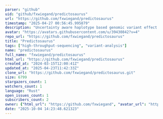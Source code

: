 ```yaml
---
parser: "github"
uid: "github/fxwiegand/predictosaurus"
url: "https://github.com/fxwiegand/predictosaurus"
timestamp: "2025-04-27 00:56:45.995879"
description: "Uncertainty aware haplotype based genomic variant effect prediction"
avatar: "https://avatars.githubusercontent.com/u/39430842?v=4"
repo_url: "https://github.com/fxwiegand/predictosaurus"
title: "Predictosaurus"
tags: ["high-throughput-sequencing", "variant-analysis"]
name: "predictosaurus"
full_name: "fxwiegand/predictosaurus"
html_url: "https://github.com/fxwiegand/predictosaurus"
created_at: "2024-03-15T12:00:41Z"
updated_at: "2025-04-23T11:42:33Z"
clone_url: "https://github.com/fxwiegand/predictosaurus.git"
size: 6799
stargazers_count: 1
watchers_count: 1
language: "Rust"
open_issues_count: 1
subscribers_count: 2
owner: {"html_url": "https://github.com/fxwiegand", "avatar_url": "https://avatars.githubusercontent.com/u/39430842?v=4", "login": "fxwiegand", "type": "User"}
date: "2025-10-04 14:23:48.621323"
---
```

